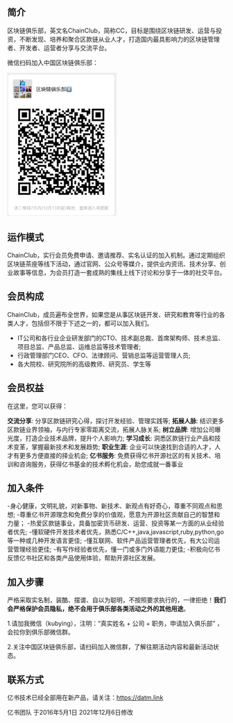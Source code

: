 ## 简介
​
区块链俱乐部，英文名ChainClub，简称CC，目标是围绕区块链研发、运营与投资，不断发现、培养和聚合区款链从业人才，打造国内最具影响力的区块链管理者、开发者、运营者分享与交流平台。

微信扫码加入中国区块链俱乐部：

<img src="../styles/images/third/club.png" alt="中国区块链俱乐部" width="50%" height="50%">

## 运作模式

ChainClub，实行会员免费申请、邀请推荐、实名认证的加入机制。通过定期组织区块链茶座等线下活动，通过官网、公众号等媒介，提供业内资讯、技术分享、创业故事等信息，为会员打造一套成熟的集线上线下讨论和分享于一体的社交平台。

## 会员构成

ChainClub，成员遍布全世界，如果您是从事区块链开发、研究和教育等行业的各类人才，包括但不限于下述之一的，都可以加入我们。

- IT公司和各行业企业研发部门的CTO、技术副总裁、首席架构师、技术总监、项目总监、产品总监、运维总监等技术管理者;
- 行政管理部门CEO、CFO、法律顾问、营销总监等运营管理人员;
- 各大院校、研究院所的高级教师、研究员、学生等

## 会员权益

在这里，您可以获得：

**交流分享**: 分享区款链研究心得，探讨开发经验、管理实践等;
**拓展人脉**: 结识更多区款链业界领袖，与内行专家零距离交流，拓展人脉关系;
**树立品牌**: 增加公司曝光度，打造企业技术品牌，提升个人影响力;
**学习成长**: 洞悉区款链行业产品和技术变革，掌握最新技术和发展趋势;
**职业生涯**: 企业可以快速找到合适的人才，人才有更多方便直接的择业机会;
**亿书服务**: 免费获得亿书开源社区的有关技术、培训和咨询服务，获得亿书基金的技术孵化机会，助您成就一番事业

## 加入条件

-身心健康，文明礼貌，对新事物、新技术、新观点有好奇心，尊重不同观点和思想;
-尊重亿书开源理念和免费分享的价值观，愿意为开源社区贡献自己的智慧和力量；
-热爱区款链事业，具备加密货币研发、运营、投资等某一方面的从业经验者优先;
-懂软硬件开发技术者优先，熟悉C/C++,java,javascript,ruby,python,go等一种或几种开发语言更佳;
-懂互联网、软件产品运营管理者优先，有大公司运营管理经验更佳;
-有写作经验者优先，懂一门或多门外语能力更佳;
-积极向亿书反馈亿书社区和各类产品使用体验，帮助开源社区发展。

## 加入步骤

严格采取实名制，装酷、摆谱、自以为聪明，不按照要求执行的，一律拒绝！**我们会严格保护会员隐私，绝不会用于俱乐部各类活动之外的其他用途**。

1.请加我微信（kubying），注明：“真实姓名 + 公司 + 职务，申请加入俱乐部” ，会拉你到俱乐部微信群。

2.关注中国区块链俱乐部，请扫码加入微信群，了解往期活动内容和最新活动状态。

## 联系方式

亿书技术已经全部用在新产品，请关注：https://datm.link

亿书团队 于2016年5月1日 2021年12月6日修改
